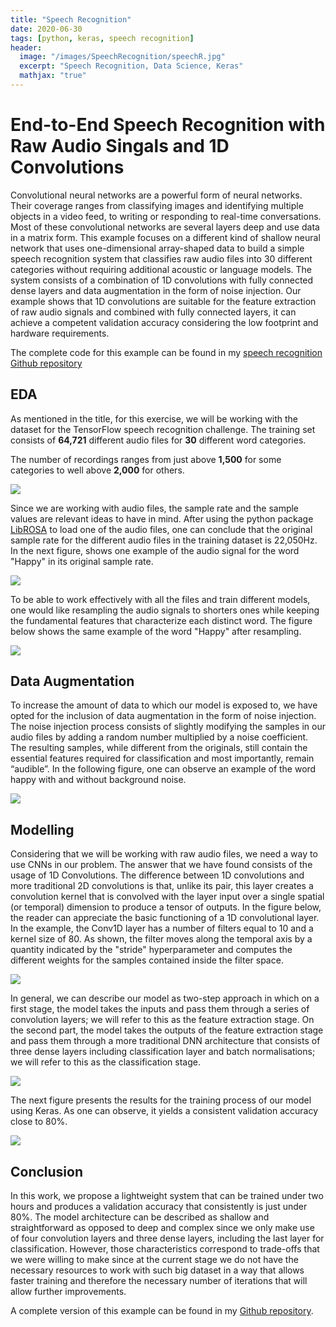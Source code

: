 ```yaml
---
title: "Speech Recognition"
date: 2020-06-30
tags: [python, keras, speech recognition]
header:
  image: "/images/SpeechRecognition/speechR.jpg"
  excerpt: "Speech Recognition, Data Science, Keras"
  mathjax: "true"
---
```


# End-to-End Speech Recognition with Raw Audio Singals and 1D Convolutions

Convolutional neural networks are a powerful form of neural networks. Their coverage ranges from classifying images and identifying multiple objects in a video feed, to writing or responding to real-time conversations. Most of these convolutional networks are several layers deep and use data in a matrix form. This example focuses on a different kind of shallow neural network that uses one-dimensional array-shaped data to build a simple speech recognition system that classifies raw audio files into 30 different categories without requiring additional acoustic or language models. The system consists of a combination of 1D convolutions with fully connected dense layers and data augmentation in the form of noise injection. Our example shows that 1D convolutions are suitable for the feature extraction of raw audio signals and combined with fully connected layers, it can achieve a competent validation accuracy considering the low footprint and hardware requirements.

The complete code for this example can be found in my [speech recognition Github repository](https://github.com/JuanPabloHA/SpeechRecognition)

## EDA

As mentioned in the title, for this exercise, we will be working with the dataset for the TensorFlow speech recognition challenge. The training set consists of **64,721** different audio files for **30** different word categories.

The number of recordings ranges from just above **1,500** for some categories to well above **2,000** for others. 

<img src="{{site.url}}/images/SpeechRecognition/img1.png" style="display: block; margin: auto;" />


Since we are working with audio files, the sample rate and the sample values are relevant ideas to have in mind. After using the python package [LibROSA](https://librosa.org/librosa/) to load one of the audio files, one can conclude that the original sample rate for the different audio files in the training dataset is 22,050Hz. In the next figure, shows one example of the audio signal for the word "Happy" in its original sample rate.

<img src="{{site.url}}/images/SpeechRecognition/img2.png" style="display: block; margin: auto;" />

To be able to work effectively with all the files and train different models, one would like resampling the audio signals to shorters ones while keeping the fundamental features that characterize each distinct word.  The figure below shows the same example of the word "Happy" after resampling.

<img src="{{site.url}}/images/SpeechRecognition/img3.png" style="display: block; margin: auto;" />

## Data Augmentation

To increase the amount of data to which our model is exposed to, we have opted for the inclusion of data augmentation in the form of noise injection. The noise injection process consists of slightly modifying the samples in our audio files by adding a random number multiplied by a noise coefficient. The resulting samples, while different from the originals, still contain the essential features required for classification and most importantly, remain “audible”. In the following figure, one can observe an example of the word happy with and without background noise.

<img src="{{site.url}}/images/SpeechRecognition/img4.png" style="display: block; margin: auto;" />

## Modelling

Considering that we will be working with raw audio files, we need a way to use CNNs in our problem. The answer that we have found consists of the usage of 1D Convolutions. The difference between 1D convolutions and more traditional 2D convolutions is that, unlike its pair, this layer creates a convolution kernel that is convolved with the layer input over a single spatial (or temporal) dimension to produce a tensor of outputs. In the figure below, the reader can appreciate the basic functioning of a 1D convolutional layer. In the example, the Conv1D layer has a number of filters equal to 10 and a kernel size of 80. As shown, the filter moves along the temporal axis by a quantity indicated by the "stride" hyperparameter and computes the different weights for the samples contained inside the filter space.

<img src="{{site.url}}/images/SpeechRecognition/img5.png" style="display: block; margin: auto;" />

In general, we can describe our model as two-step approach in which on a first stage, the model takes the inputs and pass them through a series of convolution layers; we will refer to this as the feature extraction stage. On the second part, the model takes the outputs of the feature extraction stage and pass them through a more traditional DNN architecture that consists of three dense layers including classification layer and batch normalisations; we will refer to this as the classification stage.

<img src="{{site.url}}/images/SpeechRecognition/img6.png" style="display: block; margin: auto;" />

The next figure presents the results for the training process of our model using Keras. As one can observe, it yields a consistent validation accuracy close to 80%.

<img src="{{site.url}}/images/SpeechRecognition/img6.png" style="display: block; margin: auto;" />

## Conclusion 

In this work, we propose a lightweight system that can be trained under two hours and produces a validation accuracy that consistently is just under 80%. The model architecture can be described as shallow and straightforward as opposed to deep and complex since we only make use of four convolution layers and three dense layers, including the last layer for classification. However, those characteristics correspond to trade-offs that we were willing to make since at the current stage we do not have the necessary resources to work with such big dataset in a way that allows faster training and therefore the necessary number of iterations that will allow further improvements.

A complete version of this example can be found in my [Github repository](https://github.com/JuanPabloHA/SpeechRecognition/blob/master/notebooks/docs/12869246_Final.pdf). 
